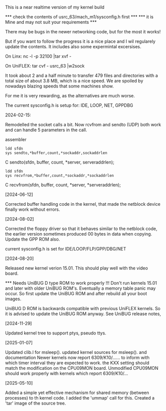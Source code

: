 
This is a near realtime version of my kernel build 

***  check the contents of usrc_63/mach_m1/sysconfig.h first ***
***  it is Mine and may not suit your requirements           ***


There may be bugs in the newer networking code, but for the most it works!

But if you want to follow the progress it is a nice place and I wil regularely 
update the contents. It includes also some expermintal excersises.

On Linx:     nc -l  -p 32100 |tar xvf -

On UniFLEX:  tar cvf - usrc_63 |w2sock

It took about 2 and a half minute to transfer 479 files and directories with
a total size of about 3.8 MB, which is a nice speed. We are spoiled by nowadays
blazing speeds that some machines show.

For me it is very rewarding, as the alternatives are much worse.

The current sysconfig.h is setup for: IDE, LOOP, NET, GPPDBG

2024-02-15:

Remodelled the socket calls a bit. Now rcvfrom and sendto (UDP) both work and
can handle 5 parameters in the call.

assembler

    ldd sfdn
    sys sendto,*buffer,count,*sockaddr,sockaddrlen

C
    sendto(sfdn, buffer, count, *server, serveraddrlen);

    ldd sfdn
    sys recvfrom,*buffer,count,*sockaddr,*sockaddrlen

C
    recvfrom(sfdn, buffer, count, *server, *serveraddrlen);


[2024-06-12]

Corrected buffer handling code in the kernel, that made the netblock device finally
work without errors.


[2024-08-02]

Corrected the floppy driver so that it behaves similar to the netblock code, the 
earlier version sometimes produced 00 bytes in data when copying.
Update the GPP ROM also.

current sysconfig.h is set for IDE/LOOP/FLP/GPP/DBG/NET

[2024-08-20]

Released new kernel verion 15.01. This should play well with the video board.

***  Needs UniBUG D type ROM to work properly !!! Don't run kernels 15.01 and
later with older UniBUG ROM's. Eventually a memory table panic may occur. So first
update the UniBUG ROM and after rebuild all your boot images.

UniBUG D ROM is backwards compatible with previous UniFLEX kernels. So it is advised
to update the UniBUG ROM anyway. See UniBUG release notes,

[2024-11-29]

Updated kernel tree to support ptys, pseudo ttys.

[2025-01-07]

Updated clib.l for msleep(). updated kernel sources for msleep(). and documentation
Newer kernels now report 6309/K10/......  to inform with which timer interval they are
expected to work. the KXX setting should match the modification on the CPU09MON board.
Unmodified CPU09MON should work properly with kernels which report 6309/K10/...

[2025-05-10]

Added a simple yet effective mechanism for shared memory (between processes) to th
kernel code. I added the  'ummap' call for this. Created a 'tar' image of the
source tree.



